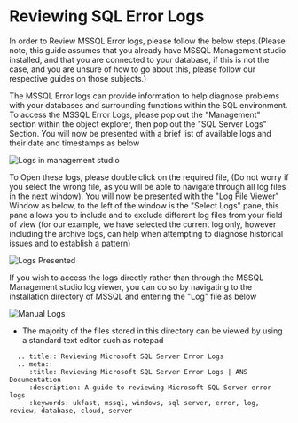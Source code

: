 # Reviewing SQL Error Logs

In order to Review MSSQL Error logs, please follow the below steps.(Please note, this guide assumes that you already have MSSQL Management studio installed, and that you are connected to your database,
if this is not the case, and you are unsure of how to go about this, please follow our respective guides on those subjects.)

The MSSQL Error logs can provide information to help diagnose problems with your databases and surrounding functions within the SQL environment.
To access the MSSQL Error Logs, please pop out the "Management" section within the object explorer, then pop out the "SQL Server Logs" Section. You will now be presented with a brief list of available logs and their date and timestamps as below

![Logs in management studio](Images/errorlogs/sqlserverlogs.PNG)

To Open these logs, please double click on the required file, (Do not worry if you select the wrong file, as you will be able to navigate through all log files in the next window).
You will now be presented with the "Log File Viewer" Window as below, to the left of the window is the "Select Logs" pane, this pane allows you to include and to exclude different log files from your field of view
(for our example, we have selected the current log only, however including the archive logs, can help when attempting to diagnose historical issues and to establish a pattern)

![Logs Presented](Images/errorlogs/logspresented.PNG)

If you wish to access the logs directly rather than through the MSSQL Management studio log viewer, you can do so by navigating to the installation directory of MSSQL and entering the "Log" file as below

![Manual Logs](Images/errorlogs/logsinexplorer.PNG)

* The majority of the files stored in this directory can be viewed by using a standard text editor such as notepad

```eval_rst
  .. title:: Reviewing Microsoft SQL Server Error Logs
  .. meta::
     :title: Reviewing Microsoft SQL Server Error Logs | ANS Documentation
     :description: A guide to reviewing Microsoft SQL Server error logs
     :keywords: ukfast, mssql, windows, sql server, error, log, review, database, cloud, server
